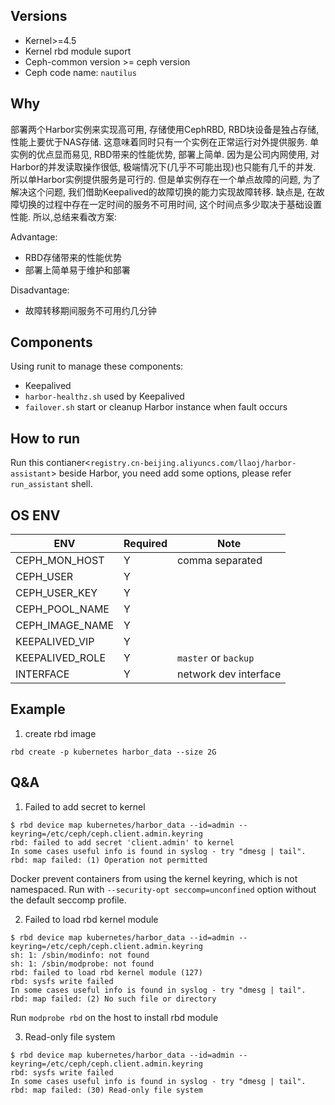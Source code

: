 ## Versions

- Kernel>=4.5
- Kernel rbd module suport
- Ceph-common version >= ceph version
- Ceph code name: `nautilus`

## Why

部署两个Harbor实例来实现高可用, 存储使用CephRBD, RBD块设备是独占存储, 性能上要优于NAS存储.
这意味着同时只有一个实例在正常运行对外提供服务. 单实例的优点显而易见, RBD带来的性能优势, 部署上简单. 因为是公司内网使用, 对Harbor的并发读取操作很低, 极端情况下(几乎不可能出现)也只能有几千的并发. 所以单Harbor实例提供服务是可行的.
但是单实例存在一个单点故障的问题, 为了解决这个问题, 我们借助Keepalived的故障切换的能力实现故障转移. 缺点是, 在故障切换的过程中存在一定时间的服务不可用时间, 这个时间点多少取决于基础设置性能. 所以,总结来看改方案:

Advantage:

- RBD存储带来的性能优势
- 部署上简单易于维护和部署

Disadvantage:

- 故障转移期间服务不可用约几分钟

## Components

Using runit to manage these components:

- Keepalived
- `harbor-healthz.sh` used by Keepalived
- `failover.sh` start or cleanup Harbor instance when fault occurs

## How to run

Run this contianer<`registry.cn-beijing.aliyuncs.com/llaoj/harbor-assistant`> beside Harbor, you need add some options, please refer `run_assistant` shell.

## OS ENV

| ENV             | Required | Note                  |
| --------------- | -------- | --------------------- |
| CEPH_MON_HOST   | Y        | comma separated       |
| CEPH_USER       | Y        |                       |
| CEPH_USER_KEY   | Y        |                       |
| CEPH_POOL_NAME  | Y        |                       |
| CEPH_IMAGE_NAME | Y        |                       |
| KEEPALIVED_VIP  | Y        |                       |
| KEEPALIVED_ROLE | Y        | `master` or `backup`  |
| INTERFACE       | Y        | network dev interface |


## Example

1. create rbd image

```
rbd create -p kubernetes harbor_data --size 2G
```

## Q&A

1. Failed to add secret to kernel

```shell
$ rbd device map kubernetes/harbor_data --id=admin --keyring=/etc/ceph/ceph.client.admin.keyring 
rbd: failed to add secret 'client.admin' to kernel
In some cases useful info is found in syslog - try "dmesg | tail".
rbd: map failed: (1) Operation not permitted
```

Docker prevent containers from using the kernel keyring, which is not namespaced. Run with `--security-opt seccomp=unconfined` option without the default seccomp profile.

2. Failed to load rbd kernel module

```shell
$ rbd device map kubernetes/harbor_data --id=admin --keyring=/etc/ceph/ceph.client.admin.keyring
sh: 1: /sbin/modinfo: not found
sh: 1: /sbin/modprobe: not found
rbd: failed to load rbd kernel module (127)
rbd: sysfs write failed
In some cases useful info is found in syslog - try "dmesg | tail".
rbd: map failed: (2) No such file or directory
```

Run `modprobe rbd` on the host to install rbd module

3. Read-only file system

```shell
$ rbd device map kubernetes/harbor_data --id=admin --keyring=/etc/ceph/ceph.client.admin.keyring
rbd: sysfs write failed
In some cases useful info is found in syslog - try "dmesg | tail".
rbd: map failed: (30) Read-only file system
```

